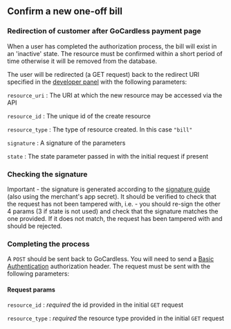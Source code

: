 ## Confirm a new one-off bill

### Redirection of customer after GoCardless payment page

When a user has completed the authorization process, the bill will exist in an 'inactive' state. The resource must be confirmed within a short period of time otherwise it will be removed from the database.

The user will be redirected (a GET request) back to the redirect URI specified in the [developer panel](https://dashboard.gocardless.com/developer-details/uri-settings) with the following parameters:

`resource_uri`
:    The URI at which the new resource may be accessed via the API

`resource_id`
:    The unique id of the create resource

`resource_type`
:    The type of resource created. In this case `"bill"`

`signature`
:    A signature of the parameters

`state`
:    The state parameter passed in with the initial request if present

### Checking the signature

Important - the signature is generated according to the [signature guide](#signing-requests) (also using the merchant's app secret). It should be verified to check that the request has not been tampered with, i.e. - you   should re-sign the other 4 params (3 if state is not used) and check that the signature matches the one provided. If it does not match, the request has been tampered with and should be rejected.

### Completing the process

A `POST` should be sent back to GoCardless. You will need to send a [Basic Authentication](#basic-authentication) authorization header. The request must be sent with the following parameters:

#### Request params

`resource_id`
:     _required_ the id provided in the initial `GET` request

`resource_type`
:     _required_ the resource type provided in the initial `GET` request
